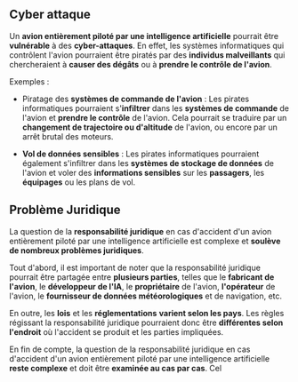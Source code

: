 
## __Cyber attaque__

Un **avion entièrement piloté par une intelligence artificielle** pourrait être **vulnérable** à des **cyber-attaques**. En effet, les systèmes informatiques qui contrôlent l'avion pourraient être piratés par des **individus malveillants** qui chercheraient à **causer des dégâts** ou à **prendre le contrôle de l'avion**.

Exemples :

- Piratage des **systèmes de commande de l'avion** : Les pirates informatiques pourraient s'**infiltrer** dans les **systèmes de commande** de l'avion et **prendre le contrôle** de l'avion. Cela pourrait se traduire par un **changement de trajectoire ou d'altitude** de l'avion, ou encore par un arrêt brutal des moteurs.

- **Vol de données sensibles** : Les pirates informatiques pourraient également s'infiltrer dans les **systèmes de stockage de données** de l'avion et voler des **informations sensibles** sur les **passagers**, les **équipages** ou les plans de vol.


## __Problème Juridique__

La question de la **responsabilité juridique** en cas d'accident d'un avion entièrement piloté par une intelligence artificielle est complexe et **soulève de nombreux problèmes juridiques**.

Tout d'abord, il est important de noter que la responsabilité juridique pourrait être partagée entre **plusieurs parties**, telles que le **fabricant de l'avion**, le **développeur de l'IA**, le **propriétaire** de l'avion, **l'opérateur** de l'avion, le **fournisseur de données météorologiques** et de navigation, etc.

En outre, les **lois** et les **réglementations** **varient selon les pays**. Les règles régissant la responsabilité juridique pourraient donc être **différentes selon l'endroit** où l'accident se produit et les parties impliquées.

En fin de compte, la question de la responsabilité juridique en cas d'accident d'un avion entièrement piloté par une intelligence artificielle **reste complexe** et doit être **examinée au cas par cas**. Cel